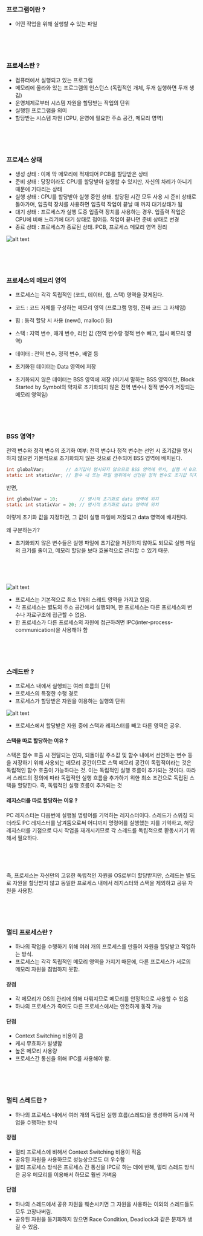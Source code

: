 ### 프로그램이란 ?

- 어떤 작업을 위해 실행할 수 있는 파일

<br><br><br>

### 프로세스란 ?

- 컴퓨터에서 실행되고 있는 프로그램
- 메모리에 올라와 있는 프로그램의 인스턴스 (독립적인 개체, 두개 실행하면 두개 생김)
- 운영체제로부터 시스템 자원을 할당받는 작업의 단위
- 실행된 프로그램을 의미
- 할당받는 시스템 자원 (CPU, 운영에 필요한 주소 공간, 메모리 영역)

<br><br><br>

### 프로세스 상태

- 생성 상태 : 이제 막 메모리에 적재되어 PCB를 할당받은 상태
- 준비 상태 : 당장이라도 CPU를 할당받아 실행할 수 있지만, 자신의 차례가 아니기 때문에 기다리는 상태
- 실행 상태 : CPU를 할당받아 실행 중인 상태. 할당된 시간 모두 사용 시 준비 상태로 돌아가며, 입출력 장치를 사용하면 입출력 작업이 끝날 때 까지 대기상태가 됨
- 대기 상태 : 프로세스가 실행 도중 입출력 장치를 사용하는 경우. 입출력 작업은 CPU에 비해 느리기에 대기 상태로 접어듬. 작업이 끝나면 준비 상태로 변경
- 종료 상태 : 프로세스가 종료된 상태. PCB, 프로세스 메모리 영역 정리

![alt text](resource/image-6.png)

<br><br><br>

### 프로세스의 메모리 영역

- 프로세스는 각각 독립적인 (코드, 데이터, 힙, 스택) 영역을 갖게된다.

- 코드 : 코드 자체를 구성하는 메모리 영역 (프로그램 명령, 진짜 코드 그 자체임)
- 힙 : 동적 할당 시 사용 (new(), malloc() 등)
- 스택 : 지역 변수, 매개 변수, 리턴 값 (전역 변수랑 정적 변수 빼고, 임시 메모리 영역)
- 데이터 : 전역 변수, 정적 변수, 배열 등

- 초기화된 데이터는 Data 영역에 저장
- 초기화되지 않은 데이터는 BSS 영역에 저장 (여기서 말하는 BSS 영역이란, Block Started by Symbol의 약자로 초기화되지 않은 전역 변수나 정적 변수가 저장되는 메모리 영역임)

<br><br><br>

### BSS 영역?

전역 변수와 정적 변수의 초기화 여부: 전역 변수나 정적 변수는 선언 시 초기값을 명시하지 않으면 기본적으로 초기화되지 않은 것으로 간주되어 BSS 영역에 배치된다.

```c
int globalVar;        // 초기값이 명시되지 않으므로 BSS 영역에 위치, 실행 시 0으로 초기화됨
static int staticVar; // 함수 내 또는 파일 범위에서 선언된 정적 변수도 초기값 미지정 시 BSS 영역에 위치
```

반면,

```c
int globalVar = 10;        // 명시적 초기화로 data 영역에 위치
static int staticVar = 20; // 명시적 초기화로 data 영역에 위치
```

이렇게 초기화 값을 지정하면, 그 값이 실행 파일에 저장되고 data 영역에 배치된다.

왜 구분하는가?
- 초기화되지 않은 변수들은 실행 파일에 초기값을 저장하지 않아도 되므로 실행 파일의 크기를 줄이고, 메모리 할당을 보다 효율적으로 관리할 수 있기 때문.

<br><br><br>

![alt text](resource/image.png)

- 프로세스는 기본적으로 최소 1개의 스레드 영역을 가지고 있음.
- 각 프로세스는 별도의 주소 공간에서 실행되며, 한 프로세스는 다른 프로세스의 변수나 자료구조에 접근할 수 없음.
- 한 프로세스가 다른 프로세스의 자원에 접근하려면 IPC(inter-process-communication)을 사용해야 함

<br><br><br>

### 스레드란 ?

- 프로세스 내에서 실행되는 여러 흐름의 단위
- 프로세스의 특정한 수행 경로
- 프로세스가 할당받은 자원을 이용하는 실행의 단위

![alt text](resource/image-1.png)

- 프로세스에서 할당받은 자원 중에 스택과 레지스터를 빼고 다른 영역은 공유.

#### 스택을 따로 할당하는 이유 ?

스택은 함수 호출 시 전달되는 인자, 되돌아갈 주소값 및 함수 내에서 선언하는 변수 등을 저장하기 위해 사용되는 메모리 공간이므로 스택 메모리 공간이 독립적이라는 것은 독립적인 함수 호출이 가능하다는 것.
이는 독립적인 실행 흐름이 추가되는 것이다. 따라서 스레드의 정의에 따라 독립적인 실행 흐름을 추가하기 위한 최소 조건으로 독립된 스택을 할당한다.
즉, 독립적인 실행 흐름이 추가되는 것

#### 레지스터를 따로 할당하는 이유 ?

PC 레지스터는 다음번에 실행될 명령어를 기억하는 레지스터이다. 스레드가 스위칭 되더라도 PC 레지스터를 남겨둠으로써 어디까지 명령어를 실행했는 지를 기억하고,
해당 레지스터를 기점으로 다시 작업을 재개시키므로 각 스레드를 독립적으로 홛동시키기 위해서 필요하다.

<br><br><br>

즉, 프로세스는 자신만의 고유한 독립적인 자원을 OS로부터 할당받지만, 스레드는 별도로 자원을 할당받지 않고 동일한 프로세스 내에서 레지스터와 스택을 제외하고 공유 자원을 사용함. 

<br><br><br>

### 멀티 프로세스란 ?

- 하나의 작업을 수행하기 위해 여러 개의 프로세스를 만들어 자원을 할당받고 작업하는 방식.
- 프로세스는 각각 독립적인 메모리 영역을 가지기 때문에, 다른 프로세스가 서로의 메모리 자원을 침범하지 못함.

#### 장점

- 각 메모리가 OS의 관리에 의해 다뤄지므로 메모리를 안정적으로 사용할 수 있음
- 하나의 프로세스가 죽어도 다른 프로세스에서는 안전하게 동작 가능

#### 단점

- Context Switching 비용이 큼
- 케시 무효화가 발생함
- 높은 메모리 사용량
- 프로세스간 통신을 위해 IPC를 사용해야 함.

<br><br><br>

### 멀티 스레드란 ?

- 하나의 프로세스 내에서 여러 개의 독립된 실행 흐름(스레드)을 생성하여 동시에 작업을 수행하는 방식

#### 장점

- 멀티 프로세스에 비해서 Context Switching 비용이 적음
- 공유된 자원을 사용하므로 성능상으로도 더 우수함
- 멀티 프로세스 방식은 프로세스 간 통신을 IPC로 하는 데에 반해, 멀티 스레드 방식은 공유 메모리를 이용해서 하므로 훨씬 가벼움

#### 단점

- 하나의 스레드에서 공유 자원을 훼손시키면 그 자원을 사용하는 이외의 스레드들도 모두 고장나버림.
- 공유된 자원을 동기화하지 않으면 Race Condition, Deadlock과 같은 문제가 생길 수 있음.
